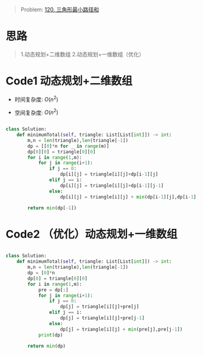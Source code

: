 > Problem: [120. 三角形最小路径和](https://leetcode.cn/problems/triangle/description/)

# 思路

> 1.动态规划+二维数组 2.动态规划+一维数组（优化）

# Code1 动态规划+二维数组

- 时间复杂度: $O(n^2)$

- 空间复杂度: $O(n^2)$

```Python []

class Solution:
    def minimumTotal(self, triangle: List[List[int]]) -> int:
        m,n = len(triangle),len(triangle[-1])
        dp = [[0]*n for _ in range(m)]
        dp[0][0] = triangle[0][0]
        for i in range(1,m):
            for j in range(i+1):
                if j == 0:
                    dp[i][j] = triangle[i][j]+dp[i-1][j]
                elif j == i:
                    dp[i][j] = triangle[i][j]+dp[i-1][j-1]
                else:
                    dp[i][j] = triangle[i][j] + min(dp[i-1][j],dp[i-1][j-1])

        return min(dp[-1])


```

# Code2 （优化）动态规划+一维数组

```Python []

class Solution:
    def minimumTotal(self, triangle: List[List[int]]) -> int:
        m,n = len(triangle),len(triangle[-1])
        dp = [0]*n
        dp[0] = triangle[0][0]
        for i in range(1,m):
            pre = dp[:]
            for j in range(i+1):
                if j == 0:
                    dp[j] = triangle[i][j]+pre[j]
                elif j == i:
                    dp[j] = triangle[i][j]+pre[j-1]
                else:
                    dp[j] = triangle[i][j] + min(pre[j],pre[j-1])
            print(dp)

        return min(dp)


```
